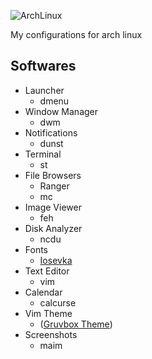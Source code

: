 ![ArchLinux](https://upload.wikimedia.org/wikipedia/commons/thumb/7/74/Arch_Linux_logo.svg/375px-Arch_Linux_logo.svg.png)

My configurations for arch linux

## Softwares
- Launcher
    - dmenu
- Window Manager
    - dwm
- Notifications
    - dunst
- Terminal
    - st
- File Browsers
    - Ranger
    - mc
- Image Viewer
    - feh
- Disk Analyzer
    - ncdu
- Fonts
    - [Iosevka](https://github.com/be5invis/Iosevka)
- Text Editor
    - vim
- Calendar
    - calcurse
- Vim Theme
    - ([Gruvbox Theme](https://github.com/morhetz/gruvbox/tree/master/colors))
- Screenshots
    - maim
